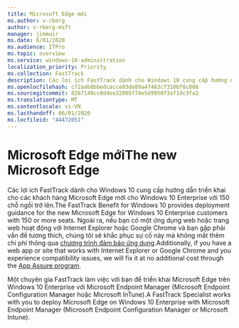 ```yaml
---
title: Microsoft Edge mới
ms.author: v-rberg
author: v-rberg-msft
manager: jimmuir
ms.date: 6/01/2020
ms.audience: ITPro
ms.topic: overview
ms.service: windows-10-administration
localization_priority: Priority
ms.collection: FastTrack
description: Các lợi ích FastTrack dành cho Windows 10 cung cấp hướng dẫn triển khai cho các khách hàng Microsoft Edge mới cho Windows 10 Enterprise với 150 chỗ ngồi trở lên.
ms.openlocfilehash: c72aab8bbedcacce03de89a47483cf310bf8c808
ms.sourcegitcommit: 826f140cc0ddee32005f74e5d995073af1dc3fa2
ms.translationtype: MT
ms.contentlocale: vi-VN
ms.lasthandoff: 06/01/2020
ms.locfileid: "44472051"
---
```

# <a name="the-new-microsoft-edge"></a><span data-ttu-id="655fa-103">Microsoft Edge mới</span><span class="sxs-lookup"><span data-stu-id="655fa-103">The new Microsoft Edge</span></span>

<span data-ttu-id="655fa-104">Các lợi ích FastTrack dành cho Windows 10 cung cấp hướng dẫn triển khai cho các khách hàng Microsoft Edge mới cho Windows 10 Enterprise với 150 chỗ ngồi trở lên.</span><span class="sxs-lookup"><span data-stu-id="655fa-104">The FastTrack Benefit for Windows 10 provides deployment guidance for the new Microsoft Edge for Windows 10 Enterprise customers with 150 or more seats.</span></span> <span data-ttu-id="655fa-105">Ngoài ra, nếu bạn có một ứng dụng web hoặc trang web hoạt động với Internet Explorer hoặc Google Chrome và bạn gặp phải vấn đề tương thích, chúng tôi sẽ khắc phục sự cố này mà không mất thêm chi phí thông qua [chương trình đảm bảo ứng dụng](Win-10-app-assure.md).</span><span class="sxs-lookup"><span data-stu-id="655fa-105">Additionally, if you have a web app or site that works with Internet Explorer or Google Chrome and you experience compatibility issues, we will fix it at no additional cost through the [App Assure program](Win-10-app-assure.md).</span></span>

<span data-ttu-id="655fa-106">Một chuyên gia FastTrack làm việc với bạn để triển khai Microsoft Edge trên Windows 10 Enterprise với Microsoft Endpoint Manager (Microsoft Endpoint Configuration Manager hoặc Microsoft InTune).</span><span class="sxs-lookup"><span data-stu-id="655fa-106">A FastTrack Specialist works with you to deploy Microsoft Edge on Windows 10 Enterprise with Microsoft Endpoint Manager (Microsoft Endpoint Configuration Manager or Microsoft Intune).</span></span>


